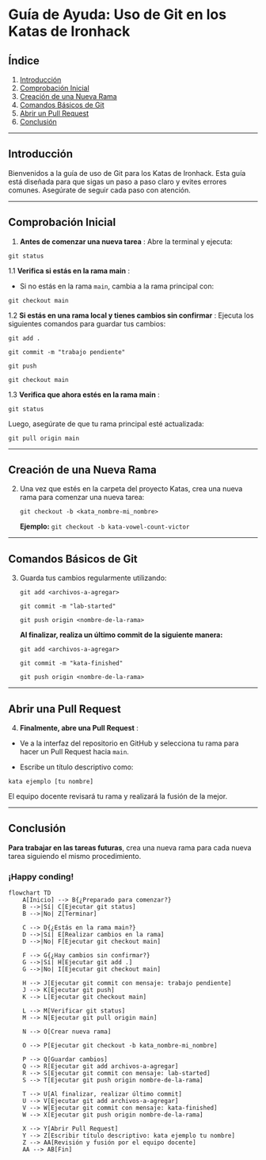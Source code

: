 # Guía de Ayuda: Uso de Git en los Katas de Ironhack

## Índice
1. [Introducción](#introducción)
2. [Comprobación Inicial](#verificación-inicial)
3. [Creación de una Nueva Rama](#creación-de-una-nueva-rama)
4. [Comandos Básicos de Git](#comandos-básicos-de-git)
5. [Abrir un Pull Request](#abrir-un-pull-request)
6. [Conclusión](#conclusión)

---

## Introducción

Bienvenidos a la guía de uso de Git para los Katas de Ironhack. Esta guía está diseñada para que sigas un paso a paso claro y evites errores comunes. Asegúrate de seguir cada paso con atención.

---

## Comprobación Inicial

1.  **Antes de comenzar una nueva tarea** : Abre la terminal y ejecuta:

   ```
   git status
   ```

1.1  **Verifica si estás en la rama main** :

   - Si no estás en la rama `main`, cambia a la rama principal con:

   ```
   git checkout main
   ```

1.2  **Si estás en una rama local y tienes cambios sin confirmar** : Ejecuta los siguientes comandos para guardar tus cambios:

   ```
   git add .
   ```

   ```
   git commit -m "trabajo pendiente"
   ```

   ```
   git push
   ```
   ```
   git checkout main
   ```

1.3  **Verifica que ahora estés en la rama main** :

   ```
   git status
   ```

   Luego, asegúrate de que tu rama principal esté actualizada:

   ```
   git pull origin main
   ```

---

## Creación de una Nueva Rama

2. Una vez que estés en la carpeta del proyecto Katas, crea una nueva rama para comenzar una nueva tarea:

   ```
   git checkout -b <kata_nombre-mi_nombre>
   ```

   **Ejemplo:** `git checkout -b kata-vowel-count-victor`

---

## Comandos Básicos de Git

3. Guarda tus cambios regularmente utilizando:

   ```
   git add <archivos-a-agregar>
   ```

   ```
   git commit -m "lab-started"
   ```

   ```
   git push origin <nombre-de-la-rama>
   ```

   **Al finalizar, realiza un último commit de la siguiente manera:**

   ```
   git add <archivos-a-agregar>
   ```

   ```
   git commit -m "kata-finished"
   ```

   ```
   git push origin <nombre-de-la-rama>
   ```

---

## Abrir una Pull Request

4.  **Finalmente, abre una Pull Request** :

   - Ve a la interfaz del repositorio en GitHub y selecciona tu rama para hacer un Pull Request hacia `main`.

   - Escribe un título descriptivo como:

   ```
   kata ejemplo [tu nombre]
   ```

   El equipo docente revisará tu rama y realizará la fusión de la mejor.

---

## Conclusión

**Para trabajar en las tareas futuras**, crea una nueva rama para cada nueva tarea siguiendo el mismo procedimiento. 

### ¡Happy conding!

```mermaid
flowchart TD
    A[Inicio] --> B{¿Preparado para comenzar?}
    B -->|Sí| C[Ejecutar git status]
    B -->|No| Z[Terminar]

    C --> D{¿Estás en la rama main?}
    D -->|Sí| E[Realizar cambios en la rama]
    D -->|No| F[Ejecutar git checkout main]

    F --> G{¿Hay cambios sin confirmar?}
    G -->|Sí| H[Ejecutar git add .]
    G -->|No| I[Ejecutar git checkout main]

    H --> J[Ejecutar git commit con mensaje: trabajo pendiente]
    J --> K[Ejecutar git push]
    K --> L[Ejecutar git checkout main]

    L --> M[Verificar git status]
    M --> N[Ejecutar git pull origin main]
    
    N --> O[Crear nueva rama]
    
    O --> P[Ejecutar git checkout -b kata_nombre-mi_nombre]

    P --> Q[Guardar cambios]
    Q --> R[Ejecutar git add archivos-a-agregar]
    R --> S[Ejecutar git commit con mensaje: lab-started]
    S --> T[Ejecutar git push origin nombre-de-la-rama]

    T --> U[Al finalizar, realizar último commit]
    U --> V[Ejecutar git add archivos-a-agregar]
    V --> W[Ejecutar git commit con mensaje: kata-finished]
    W --> X[Ejecutar git push origin nombre-de-la-rama]

    X --> Y[Abrir Pull Request]
    Y --> Z[Escribir título descriptivo: kata ejemplo tu nombre]
    Z --> AA[Revisión y fusión por el equipo docente]
    AA --> AB[Fin]



